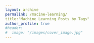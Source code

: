 ```yaml
---
layout: archive
permalink: /macine-learning/
title:"Machine Learning Posts by Tags"
author_profile: true
#header:
#  image: "/images/cover_image.jpg"
---
```

